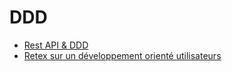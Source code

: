 # DDD
* [Rest API & DDD](https://www.youtube.com/watch?v=aQVSzMV8DWc)
* [Retex sur un développement orienté utilisateurs](https://www.youtube.com/watch?v=C-zaS_5sGz0)
